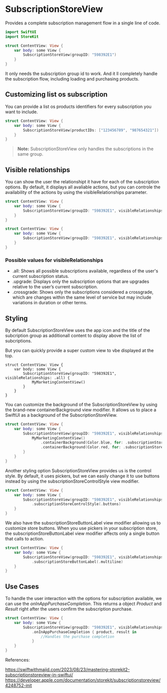 # SubscriptionStoreView
Provides a complete subscription management flow in a single line of code.

```swift
import SwiftUI
import StoreKit

struct ContentView: View {
    var body: some View {
        SubscriptionStoreView(groupID: "598392E1")
    }
}
```

It only needs the subscription group id to work. And it ll completely handle the subscription flow, including loading and purchasing products.

## Customizing list os subscription
You can provide a list os products identifiers for every subscription you want to include.

```swift
struct ContentView: View {
    var body: some View {
        SubscriptionStoreView(productIDs: ["123456789", "987654321"])
    }
}
```
> **Note:** SubscriptionStoreView only handles the subscriptions in the same group.

## Visible relationships
You can show the user the relationshipt it have for each of the subscription options. By default, it displays all avaliable actions, but you can controle the availability of the actions by using the visibleRelationships parameter.

```swift
struct ContentView: View {
    var body: some View {
        SubscriptionStoreView(groupID: "598392E1", visibleRelationships: .all)
    }
}
```

```swift
struct ContentView: View {
    var body: some View {
        SubscriptionStoreView(groupID: "598392E1", visibleRelationships: .current)
    }
}
```

### Possible values for visibleRelationships
+ .all: Shows all possible subscriptions available, regardless of the user's current subscription status.
+ .upgrade: Displays only the subscription options that are upgrades relative to the user’s current subscription.
+ .crossgrade: Shows only the subscriptions considered a crossgrade, which are changes within the same level of service but may include variations in duration or other terms.

## Styling
By default SubscriptionStoreView uses the app icon and the title of the subcription group as additionall content to display above the list of subcriptions.

But you can quickly provide a super custom view to vbe displayed at the top.

```swit
struct ContentView: View {
    var body: some View {
        SubscriptionStoreView(groupID: "598392E1", visibleRelationships: .all) {
            MyMarketingContentView()
        }
    }
}
```

You can customize the background of the SubscriptionStoreView by using the brand-new containerBackground view modifier. It allows us to place a SwiftUI as a background of the SubscriptionStoreView.

```swift
struct ContentView: View {
    var body: some View {
        SubscriptionStoreView(groupID: "598392E1", visibleRelationships: .all) {
            MyMarketingContentView()
                .containerBackground(Color.blue, for: .subscriptionStoreHeader)
                .containerBackground(Color.red, for: .subscriptionStoreFullHeight)
        }
    }
}
```

Another styling option SubscriptionStoreView provides us is the control style. By default, it uses pickers, but we can easily change it to use buttons instead by using the subscriptionStoreControlStyle view modifier.

```swift
struct ContentView: View {
    var body: some View {
        SubscriptionStoreView(groupID: "598392E1", visibleRelationships: .all)
            .subscriptionStoreControlStyle(.buttons)
    }
}
```

We also have the subscriptionStoreButtonLabel view modifier allowing us to customize store buttons. When you use pickers in your subscription store, the subscriptionStoreButtonLabel view modifier affects only a single button that calls to action.

```swift
struct ContentView: View {
    var body: some View {
        SubscriptionStoreView(groupID: "598392E1", visibleRelationships: .all)
            .subscriptionStoreButtonLabel(.multiline)
    }
}
```

## Use Cases
To handle the user interaction with the options for subscription available, we can use the _onInAppPurchaseCompletion_. This returns a object _Product_ and _Result_ right after the users confirm the subscription purchase.

```swift
struct ContentView: View {
    var body: some View {
        SubscriptionStoreView(groupID: "598392E1", visibleRelationships: .all)
            .onInAppPurchaseCompletion { product, result in
                //Handles the purchase completion
            }
    }
}

```

References:

https://swiftwithmajid.com/2023/08/23/mastering-storekit2-subscriptionstoreview-in-swiftui/
https://developer.apple.com/documentation/storekit/subscriptionstoreview/4248752-init


